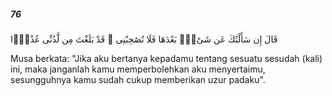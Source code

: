 ##### 76

<span class="ayah">قَالَ إِن سَأَلْتُكَ عَن شَىْءٍۭ بَعْدَهَا فَلَا تُصَٰحِبْنِى ۖ قَدْ بَلَغْتَ مِن لَّدُنِّى عُذْرًۭا</span>

<span class="ayah_translation">Musa berkata: "Jika aku bertanya kepadamu tentang sesuatu sesudah (kali) ini, maka janganlah kamu memperbolehkan aku menyertaimu, sesungguhnya kamu sudah cukup memberikan uzur padaku".</span>
